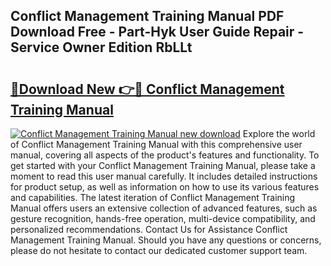 ## Conflict Management Training Manual PDF Download Free - Part-Hyk User Guide Repair - Service Owner Edition RbLLt

# <h2><a href="http://bc11679.oget.top/?id=Conflict+Management+Training+Manual">🔗Download New 👉🔴 Conflict Management Training Manual</a></h2>

[![Conflict Management Training Manual new download](https://i.imgur.com/5g1atiW.png)](http://bc11679.oget.top/?id=Conflict+Management+Training+Manual)
Explore the world of Conflict Management Training Manual with this comprehensive user manual, covering all aspects of the product's features and functionality. To get started with your Conflict Management Training Manual, please take a moment to read this user manual carefully. It includes detailed instructions for product setup, as well as information on how to use its various features and capabilities. The latest iteration of Conflict Management Training Manual offers users an extensive collection of advanced features, such as gesture recognition, hands-free operation, multi-device compatibility, and personalized recommendations. Contact Us for Assistance Conflict Management Training Manual. Should you have any questions or concerns, please do not hesitate to contact our dedicated customer support team.
